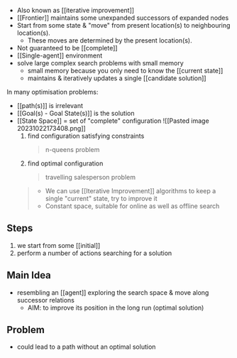 - Also known as [[iterative improvement]]
- [[Frontier]] maintains some unexpanded successors of expanded nodes
- Start from some state & "move" from present location(s) to neighbouring location(s). 
	- These moves are determined by the present location(s).
- Not guaranteed to be [[complete]]
- [[Single-agent]] environment
- solve large complex search problems with small memory
	- small memory because you only need to know the [[current state]]
	- maintains & iteratively updates a single [[candidate solution]]

In many optimisation problems:
- [[path(s)]] is irrelevant
- [[Goal(s) - Goal State(s)]] is the solution
- [[State Space]] = set of "complete" configuration
	![[Pasted image 20231022173408.png]]
	1. find configuration satisfying constraints
		> n-queens problem
	2. find optimal configuration
		>travelling salesperson problem
	>- We can use [[Iterative Improvement]] algorithms to keep a single "current" state, try to improve it
	>- Constant space, suitable for online as well as offline search

## Steps
1. we start from some [[initial]]
2. perform a number of actions searching for a solution

## Main Idea
- resembling an [[agent]] exploring the search space & move along successor relations
	- AIM: to improve its position in the long run (optimal solution)

## Problem
- could lead to a path without an optimal solution